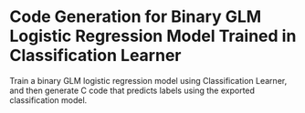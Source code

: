 # **Code Generation for Binary GLM Logistic Regression Model Trained in Classification Learner**

Train a binary GLM logistic regression model using Classification Learner, and then generate C code that predicts labels using the exported classification model.

